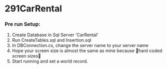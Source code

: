 # 291CarRental

### Pre run Setup: 
1. Create Database in Sql Server 'CarRental'
2. Run CreateTables.sql and Insertion.sql
3. In DBConnection.cs, change the server name to your server name
4. Hope your screen size is almost the same as mine because 💞hard coded screen sizes💞
5. Start running and set a world record. 
